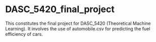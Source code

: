 # DASC_5420_final_project
This constitutes the final project for DASC_5420 (Theoretical Machine Learning). It involves the use of automobile.csv for predicting the fuel efficiency of cars.
